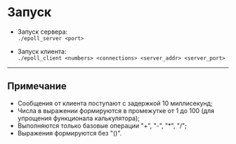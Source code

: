 # Запуск

- Запуск сервера:  
  `./epoll_server <port>`

- Запуск клиента:  
  `./epoll_client <numbers> <connections> <server_addr> <server_port>`

---

## Примечание

- Сообщения от клиента поступают с задержкой 10 миллисекунд;
- Числа в выражении формируются в промежутке от 1 до 100 (для упрощения функционала калькулятора);
- Выполняются только базовые операции "+", "-", "*", "/";
- Выражения формируются без "()".
